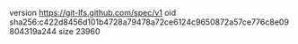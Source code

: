 version https://git-lfs.github.com/spec/v1
oid sha256:c422d8456d101b4728a79478a72ce6124c9650872a57ce776c8e09804319a244
size 23960
